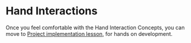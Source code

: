 # Hand Interactions

Once you feel comfortable with the Hand Interaction Concepts, you can move to [Project implementation lesson](../../lessons/lesson-3/#project), for hands on development.

